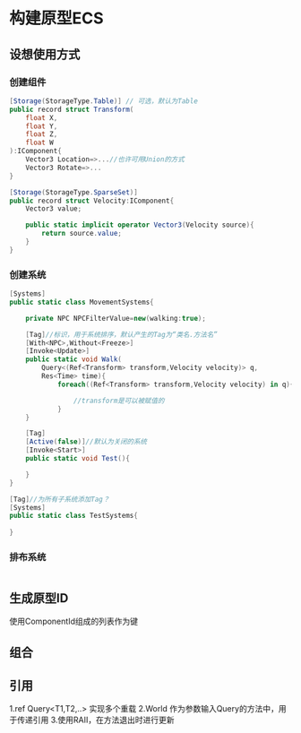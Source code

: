 # 构建原型ECS

## 设想使用方式

### 创建组件

```csharp
[Storage(StorageType.Table)] // 可选，默认为Table
public record struct Transform(
    float X,
    float Y,
    float Z,
    float W
):IComponent{
    Vector3 Location=>...//也许可用Union的方式
    Vector3 Rotate=>...
}

[Storage(StorageType.SparseSet)]
public record struct Velocity:IComponent{
    Vector3 value;

    public static implicit operator Vector3(Velocity source){
        return source.value;
    } 
}

```
### 创建系统
```csharp
[Systems]
public static class MovementSystems{

    private NPC NPCFilterValue=new(walking:true);

    [Tag]//标识，用于系统排序，默认产生的Tag为“类名.方法名”
    [With<NPC>,Without<Freeze>]
    [Invoke<Update>]
    public static void Walk(
        Query<(Ref<Transform> transform,Velocity velocity)> q,
        Res<Time> time){
            foreach((Ref<Transform> transform,Velocity velocity) in q){

                //transform是可以被赋值的
            }
    }

    [Tag]
    [Active(false)]//默认为关闭的系统
    [Invoke<Start>]
    public static void Test(){

    } 
}

[Tag]//为所有子系统添加Tag？
[Systems]
public static class TestSystems{
    
}
```
### 排布系统
```csharp
```
## 生成原型ID

使用ComponentId组成的列表作为键

## 组合

## 引用
1.ref Query<T1,T2,..> 实现多个重载
2.World 作为参数输入Query的方法中，用于传递引用
3.使用RAII，在方法退出时进行更新

